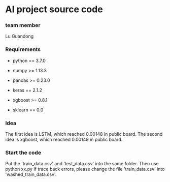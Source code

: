 # AI project source code

### **team member**
Lu Guandong

### **Requirements**

- python == 3.7.0

- numpy >= 1.13.3

- pandas >= 0.23.0

- keras == 2.1.2

- xgboost >= 0.8.1

- sklearn == 0.0

### **Idea**

The first idea is LSTM, which reached 0.00148 in public board.
The second idea is xgboost, which reached 0.00149 in public board.

### **Start the code**
Put the 'train_data.csv' and 'test_data.csv' into the same folder.
Then use python xx.py
If trace back errors, please change the file 'train_data.csv' into 'washed_train_data.csv'.